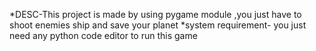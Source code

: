 *DESC-This project is made by using pygame module ,you just have to shoot enemies ship and save your planet
*system requirement- you just need any python code editor to run this game 


